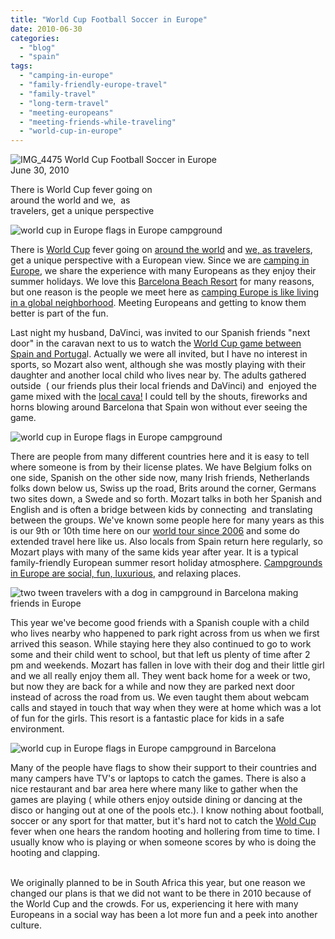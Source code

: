 ```yaml
---
title: "World Cup Football Soccer in Europe"
date: 2010-06-30
categories: 
  - "blog"
  - "spain"
tags: 
  - "camping-in-europe"
  - "family-friendly-europe-travel"
  - "family-travel"
  - "long-term-travel"
  - "meeting-europeans"
  - "meeting-friends-while-traveling"
  - "world-cup-in-europe"
---
```


 ![IMG_4475](https://pub-ac94b3f306b24c0dba4238943c97f2e1.r2.dev/6a00e5502a950788330133f1f650c9970b.jpg) World Cup Football Soccer in Europe  
June 30, 2010

There is World Cup fever going on  
around the world and we,  as  
travelers, get a unique perspective

<!--more-->

![world cup in Europe flags in Europe campground](https://pub-ac94b3f306b24c0dba4238943c97f2e1.r2.dev/6a00e5502a950788330133f1f6513d970b.jpg)

There is [World Cup](http://www.fifa.com/) fever going on [around the world](https://pub-ac94b3f306b24c0dba4238943c97f2e1.r2.dev/2010/04/around-the-world-family-travel-soultravelers3-digital-nomad-global-international-family-travel.html) and [we, as travelers](https://pub-ac94b3f306b24c0dba4238943c97f2e1.r2.dev/2009/04/how-to-travel-the-world-as-a-digital-nomad-family.html),  get a unique perspective with a European view. Since we are [camping in Europe](https://pub-ac94b3f306b24c0dba4238943c97f2e1.r2.dev/2010/05/camping-europe-in-a-motorhome-rv-5-best-sites-roadtrip-europe-family-travel-budget-best-price.html), we share the experience with many Europeans as they enjoy their summer holidays. We love this [Barcelona Beach Resort](https://pub-ac94b3f306b24c0dba4238943c97f2e1.r2.dev/2007/05/barcelona-beach.html) for many reasons, but one reason is the people we meet here as [camping Europe is like living in a global neighborhood](https://pub-ac94b3f306b24c0dba4238943c97f2e1.r2.dev/2010/05/camping-europe-in-a-motorhome-rv-5-best-sites-roadtrip-europe-family-travel-budget-best-price.html). Meeting Europeans and getting to know them better is part of the fun.

Last night my husband, DaVinci, was invited to our Spanish friends "next door" in the caravan next to us to watch the [World Cup game between Spain and Portuga](http://www.fifa.com/worldcup/matches/round=249717/match=300061498/index.html?cid=google_onebox)l. Actually we were all invited, but I have no interest in sports, so Mozart also went, although she was mostly playing with their daughter and another local child who lives near by. The adults gathered outside  ( our friends plus their local friends and DaVinci) and  enjoyed the game mixed with the [local cava!](http://spainforvisitors.com/archive/features/cava.htm) I could tell by the shouts, fireworks and horns blowing around Barcelona that Spain won without ever seeing the game.

![world cup in Europe flags in Europe campground](https://pub-ac94b3f306b24c0dba4238943c97f2e1.r2.dev/6a00e5502a950788330133f1f66863970b.jpg)  

There are people from many different countries here and it is easy to tell where someone is from by their license plates. We have Belgium folks on one side, Spanish on the other side now, many Irish friends, Netherlands folks down below us, Swiss up the road, Brits around the corner, Germans two sites down, a Swede and so forth. Mozart talks in both her Spanish and English and is often a bridge between kids by connecting  and translating between the groups. We've known some people here for many years as this is our 9th or 10th time here on our [world tour since 2006](https://pub-ac94b3f306b24c0dba4238943c97f2e1.r2.dev/2009/04/how-to-travel-the-world-as-a-digital-nomad-family.html) and some do extended travel here like us. Also locals from Spain return here regularly, so Mozart plays with many of the same kids year after year. It is a typical family-friendly European summer resort holiday atmosphere. [Campgrounds in Europe are social, fun, luxurious](https://pub-ac94b3f306b24c0dba4238943c97f2e1.r2.dev/2010/05/camping-europe-in-a-motorhome-rv-5-best-sites-roadtrip-europe-family-travel-budget-best-price.html), and relaxing places.

![two tween travelers with a dog in campground in Barcelona making friends in Europe](https://pub-ac94b3f306b24c0dba4238943c97f2e1.r2.dev/6a00e5502a950788330133f1f66272970b.jpg)  

This year we've become good friends with a Spanish couple with a child who lives nearby who happened to park right across from us when we first arrived this season. While staying here they also continued to go to work some and their child went to school, but that left us plenty of time after 2 pm and weekends. Mozart has fallen in love with their dog and their little girl and we all really enjoy them all. They went back home for a week or two, but now they are back for a while and now they are parked next door instead of across the road from us. We even taught them about webcam calls and stayed in touch that way when they were at home which was a lot of fun for the girls. This resort is a fantastic place for kids in a safe environment.

![world cup in Europe flags in Europe campground in Barcelona](https://pub-ac94b3f306b24c0dba4238943c97f2e1.r2.dev/6a00e5502a950788330133f1f66f24970b.jpg)  

Many of the people have flags to show their support to their countries and many campers have TV's or laptops to catch the games. There is also a nice restaurant and bar area here where many like to gather when the games are playing ( while others enjoy outside dining or dancing at the disco or hanging out at one of the pools etc.). I know nothing about football, soccer or any sport for that matter, but it's hard not to catch the [Wold Cup](http://www.fifa.com/) fever when one hears the random hooting and hollering from time to time. I usually know who is playing or when someone scores by who is doing the hooting and clapping.

   
We originally planned to be in South Africa this year, but one reason we changed our plans is that we did not want to be there in 2010 because of the World Cup and the crowds. For us, experiencing it here with many Europeans in a social way has been a lot more fun and a peek into another culture.
